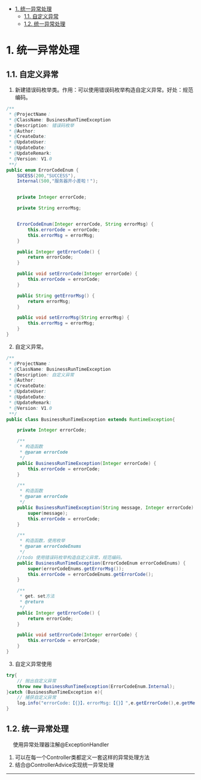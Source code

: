 
<!-- TOC -->

- [1. 统一异常处理](#1-统一异常处理)
    - [1.1. 自定义异常](#11-自定义异常)
    - [1.2. 统一异常处理](#12-统一异常处理)

<!-- /TOC -->

# 1. 统一异常处理  

<!-- 
用 Assert(断言) 替换 throw exception
-->

## 1.1. 自定义异常
1. 新建错误码枚举类。作用：可以使用错误码枚举构造自定义异常。好处：规范编码。  

```java
/**
 * @ProjectName：
 * @ClassName: BusinessRunTimeException
 * @Description: 错误码枚举  
 * @Author:
 * @CreateDate: 
 * @UpdateUser: 
 * @UpdateDate:   
 * @UpdateRemark:
 * @Version: V1.0
 **/
public enum ErrorCodeEnum {
    SUCESS(200,"SUCCESS"),
    Internal(500,"服务器开小差啦！");


    private Integer errorCode;

    private String errorMsg;


    ErrorCodeEnum(Integer errorCode, String errorMsg) {
        this.errorCode = errorCode;
        this.errorMsg = errorMsg;
    }

    public Integer getErrorCode() {
        return errorCode;
    }

    public void setErrorCode(Integer errorCode) {
        this.errorCode = errorCode;
    }

    public String getErrorMsg() {
        return errorMsg;
    }

    public void setErrorMsg(String errorMsg) {
        this.errorMsg = errorMsg;
    }
}
```

2. 自定义异常。 

```java
/**
 * @ProjectName：
 * @ClassName: BusinessRunTimeException
 * @Description: 自定义异常 
 * @Author:  
 * @CreateDate: 
 * @UpdateUser: 
 * @UpdateDate:   
 * @UpdateRemark:
 * @Version: V1.0
 **/
public class BusinessRunTimeException extends RuntimeException{

    private Integer errorCode;

    /**
     * 构造函数
     * @param errorCode
     */
    public BusinessRunTimeException(Integer errorCode) {
        this.errorCode = errorCode;
    }

    /**
     * 构造函数
     * @param errorCode
     */
    public BusinessRunTimeException(String message, Integer errorCode) {
        super(message);
        this.errorCode = errorCode;
    }

    /**
     * 构造函数，使用枚举
     * @param errorCodeEnums
     */
    //todo 使用错误码枚举构造自定义异常，规范编码。
    public BusinessRunTimeException(ErrorCodeEnum errorCodeEnums) {
        super(errorCodeEnums.getErrorMsg());
        this.errorCode = errorCodeEnums.getErrorCode();
    }

    /**
     * get、set方法
     * @return
     */
    public Integer getErrorCode() {
        return errorCode;
    }

    public void setErrorCode(Integer errorCode) {
        this.errorCode = errorCode;
    }
}
```
3. 自定义异常使用

```java
try{
    // 抛出自定义异常
    throw new BusinessRunTimeException(ErrorCodeEnum.Internal);
}catch (BusinessRunTimeException e){
    // 捕获自定义异常
    log.info("errorCode:【{}】，errorMsg:【{}】",e.getErrorCode(),e.getMessage());
}
```

## 1.2. 统一异常处理
&emsp; 使用异常处理器注解@ExceptionHandler  
1. 可以在每一个Controller类都定义一套这样的异常处理方法
2. 结合@ControllerAdvice实现统一异常处理




-------------

<!-- 



    /**
     *
     * @param ex
     * @return
     */
    @ExceptionHandler({MethodArgumentNotValidException.class})
    @ResponseStatus(HttpStatus.OK)
    @ResponseBody
    public Result handleMethodArgumentNotValidException(MethodArgumentNotValidException ex) {
        BindingResult bindingResult = ex.getBindingResult();
        StringBuilder sb = new StringBuilder("校验失败:");
        for (FieldError fieldError : bindingResult.getFieldErrors()) {
            sb.append(fieldError.getField()).append("：").append(fieldError.getDefaultMessage()).append(", ");
        }
        String msg = sb.toString();

        return Result.fail("500", msg);
    }
    /**
     *
     * @param ex
     * @return
     */
    @ExceptionHandler({ConstraintViolationException.class})
    @ResponseStatus(HttpStatus.OK)
    @ResponseBody
    public Result handleConstraintViolationException(ConstraintViolationException ex) {
        return Result.fail("500", ex.getMessage());
    }

    /**
     *
     * @param ex
     * @return
     */
    @ExceptionHandler({Exception.class})
    @ResponseStatus(HttpStatus.OK)
    @ResponseBody
    public Result handleException(Exception ex) {
        log.error("异常信息：{}",ex);
        return Result.fail("500", ex.getMessage());
    }

-->
